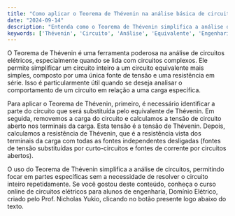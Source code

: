 ```yaml
---
title: "Como aplicar o Teorema de Thévenin na análise básica de circuitos?"
date: "2024-09-14"
description: "Entenda como o Teorema de Thévenin simplifica a análise de circuitos complexos em engenharia elétrica."
keywords: ['Thévenin', 'Circuito', 'Análise', 'Equivalente', 'Engenharia']
---
```


O Teorema de Thévenin é uma ferramenta poderosa na análise de circuitos elétricos, especialmente quando se lida com circuitos complexos. Ele permite simplificar um circuito inteiro a um circuito equivalente mais simples, composto por uma única fonte de tensão e uma resistência em série. Isso é particularmente útil quando se deseja analisar o comportamento de um circuito em relação a uma carga específica.

Para aplicar o Teorema de Thévenin, primeiro, é necessário identificar a parte do circuito que será substituída pelo equivalente de Thévenin. Em seguida, removemos a carga do circuito e calculamos a tensão de circuito aberto nos terminais da carga. Esta tensão é a tensão de Thévenin. Depois, calculamos a resistência de Thévenin, que é a resistência vista dos terminais da carga com todas as fontes independentes desligadas (fontes de tensão substituídas por curto-circuitos e fontes de corrente por circuitos abertos).

O uso do Teorema de Thévenin simplifica a análise de circuitos, permitindo focar em partes específicas sem a necessidade de resolver o circuito inteiro repetidamente. Se você gostou deste conteúdo, conheça o curso online de circuitos elétricos para alunos de engenharia, Domínio Elétrico, criado pelo Prof. Nicholas Yukio, clicando no botão presente logo abaixo do texto.
